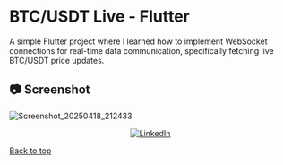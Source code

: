#  BTC/USDT Live - Flutter

A simple Flutter project where I learned how to implement WebSocket connections for real-time data communication, specifically fetching live BTC/USDT price updates.

## 📷 Screenshot
![Screenshot_20250418_212433](https://github.com/user-attachments/assets/1495662c-9105-4278-aaa3-9dff6fbaf03b)

<div align="center"> 
    <a href="https://www.linkedin.com/in/vbdoyasser/" target="_blank"> 
        <img src="https://img.shields.io/badge/Connect-Abdelrahman%20Yasser-blue.svg?style=flat&logo=linkedin" alt="LinkedIn"/> 
    </a> 
</div>

[Back to top](#top)

